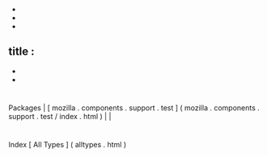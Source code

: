 -
-
-
title
:
-
-
-
#
#
#
Packages
|
[
mozilla
.
components
.
support
.
test
]
(
mozilla
.
components
.
support
.
test
/
index
.
html
)
|
|
#
#
#
Index
[
All
Types
]
(
alltypes
.
html
)

